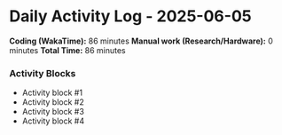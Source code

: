 # Daily Activity Log - 2025-06-05

**Coding (WakaTime):** 86 minutes
**Manual work (Research/Hardware):** 0 minutes
**Total Time:** 86 minutes

### Activity Blocks
- Activity block #1
- Activity block #2
- Activity block #3
- Activity block #4
